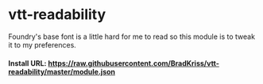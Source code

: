 # vtt-readability

Foundry's base font is a little hard for me to read so this module is to tweak it to my preferences.

#### **Install URL:** https://raw.githubusercontent.com/BradKriss/vtt-readability/master/module.json
